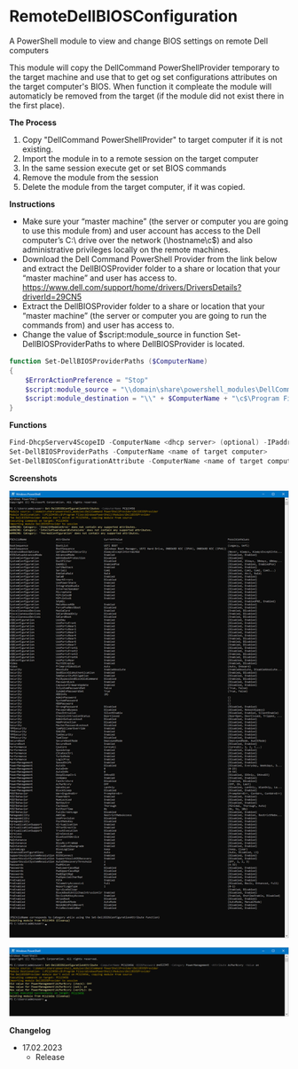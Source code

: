 # RemoteDellBIOSConfiguration
A PowerShell module to view and change BIOS settings on remote Dell computers 

This module will copy the DellCommand PowerShellProvider temporary to the target machine and use that to get og set configurations attributes on the target computer's BIOS. When function it compleate the module will automaticly be removed from the target (if the module did not exist there in the first place).

**The Process**
1. Copy "DellCommand PowerShellProvider" to target computer if it is not existing.
2. Import the module in to a remote session on the target computer
3. In the same session execute get or set BIOS commands
4. Remove the module from the session
5. Delete the module from the target computer, if it was copied.

**Instructions**

- Make sure your “master machine” (the server or computer you are going to use this module from) and user account has access to the Dell computer’s C:\ drive over the network (\\hostname\c$\) and also administrative privileges locally on the remote machines.
- Download the Dell Command PowerShell Provider from the link below and extract the DellBIOSProvider folder to a share or location that your “master machine” and user has access to.
https://www.dell.com/support/home/drivers/DriversDetails?driverId=29CN5
- Extract the DellBIOSProvider folder to a share or location that your “master machine” (the server or computer you are going to run the commands from) and user has access to.
- Change the value of $script:module_source in function Set-DellBIOSProviderPaths to where DellBIOSProvider is located.

```powershell
function Set-DellBIOSProviderPaths ($ComputerName)
{
    $ErrorActionPreference = "Stop"
    $script:module_source = "\\domain\share\powershell_modules\DellCommand PowerShellProvider\DellBIOSProvider" # Where the DellCommand PowerShellProvider is located
    $script:module_destination = "\\" + $ComputerName + "\c$\Program Files\WindowsPowerShell\Modules\DellBIOSProvider"
}
```

**Functions**

```powershell
Find-DhcpServerv4ScopeID -ComputerName <dhcp server> (optional) -IPaddress <ip> -Details (optional)
Set-DellBIOSProviderPaths -ComputerName <name of target computer>
Set-DellBIOSConfigurationAttribute -ComputerName <name of target computer> -BIOSPassword <BIOS password> -Category <BIOS Category (PSChildName)> -Attribute <BIOS Attribute> -Value <New value for BIOS Attribute>

```

**Screenshots**  

![alt tag](images/Get-DellBIOSConfigurationAttributes_screenshot.png)

![alt tag](images/Set-DellBIOSConfigurationAttribute_screenshot.png)

**Changelog**  
* 17.02.2023
    * Release

